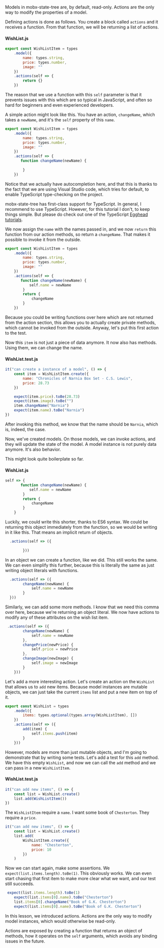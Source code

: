 Models in mobx-state-tree are, by default, read-only. Actions are the only way to modify the properties of a model.

Defining actions is done as follows. You create a block called `actions` and it receives a function.  From that function, we will be returning a list of actions. 

#### WishList.js

```javascript
export const WishListItem = types
    .model({
        name: types.string,
        price: types.number,
        image: ""
    })
    .actions(self => {
        return {}
    })
```

 The reason that we use a function with this `self` parameter is that it prevents issues with this which are so typical in JavaScript, and often so hard for beginners and even experienced developers.

A simple action might look like this. You have an action, `changeName`, which takes a `newName`, and it's the `self` property of this `name`. 

```javascript
export const WishListItem = types
    .model({
        name: types.string,
        price: types.number,
        image: ""
    })
    .actions(self => {
       function changeName(newName) {
           
        }
    })
```

Notice that we actually have autocompletion here, and that this is thanks to the fact that we are using Visual Studio code, which tries for default, to enable TypeScript type-checking on the project.

mobx-state-tree has first-class support for TypeScript. In general, I recommend to use TypeScript. However, for this tutorial I don't, to keep things simple. But please do check out one of the TypeScript [Egghead tutorials](https://egghead.io/courses/up-and-running-with-typescript).

We now assign the `name` with the names passed in, and we now `return` this function from our action methods, so return a `changeName`. That makes it possible to invoke it from the outside.

```javascript
export const WishListItem = types
    .model({
        name: types.string,
        price: types.number,
        image: ""
    })
    .actions(self => {
       function changeName(newName) {
           self.name = newName
        }
        return {
            changeName
        }
    })
```

Because you could be writing functions over here which are not returned from the action section, this allows you to actually create private methods, which cannot be invoked from the outside. Anyway, let's put this first action to the test.

Now this `item` is not just a piece of data anymore. It now also has methods. Using them, we can change the name. 

#### WishList.test.js

```javascript
it("can create a instance of a model", () => {
    const item = WishListItem.create({
        name: "Chronicles of Narnia Box Set - C.S. Lewis",
        price: 28.73
    })

    expect(item.price).toBe(28.73)
    expect(item.image).toBe("")
    item.changeName("Narnia")
    expect(item.name).toBe("Narnia")
})

```

After invoking this method, we know that the name should be `Narnia`, which is, indeed, the case. 

Now, we've created models. On those models, we can invoke actions, and they will update the state of the model. A model instance is not purely data anymore. It's also behavior.

This might look quite boilerplate so far. 

#### WishList.js

```javascript
self => {
       function changeName(newName) {
           self.name = newName
        }
        return {
            changeName
        }
    }
```

Luckily, we could write this shorter, thanks to ES6 syntax. We could be returning this object immediately from the function, so we would be writing in it like this. That means an implicit return of objects.

```javascript
  .actions(self => ({
        
        }))
```

 In an object we can create a function, like we did. This still works the same. We can even simplify this further, because this is literally the same as just writing object literals with functions.

```javascript
  .actions(self => ({
        changeName(newName) {
            self.name = newName
        }
  }))
```

Similarly, we can add some more methods. I know that we need this comma over here, because we're returning an object literal. We now have actions to modify any of these attributes on the wish list item.

```javascript
 .actions(self => ({
        changeName(newName) {
            self.name = newName
        },
        changePrice(newPrice) {
            self.price = newPrice
        },
        changeImage(newImage) {
            self.image = newImage
        }
    }))
```

Let's add a more interesting action. Let's create an action on the `WishList` that allows us to `add` new items. Because model instances are mutable objects, we can just take the current `items` list and put a new item on top of it.

```javascript
export const WishList = types
    .model({
        items: types.optional(types.array(WishListItem), [])
    })
    .actions(self => ({
        add(item) {
            self.items.push(item)
        }
    }))
```

However, models are more than just mutable objects, and I'm going to demonstrate that by writing some tests. Let's add a test for this `add` method. We have this empty `WishList`, and now we can call the `add` method and we can pass in a new `WishListItem`.

#### WishList.test.js

```javascript
it("can add new items", () => {
    const list = WishList.create()
    list.add(WishListItem())
})
```

The `WishListItem` require a `name`. I want some book of `Chesterton`. They require a `price`. 

```javascript
it("can add new items", () => {
    const list = WishList.create()
    list.add(
        WishListItem.create({
            name: "Chesterton",
            price: 10
        })
    )
```

Now we can start again, make some assertions. We `expect(list.items.length).toBe(1)`. This obviously works. We can even start chasing that first item to make more clear what we want, and our test still succeeds.

```javascript
 expect(list.items.length).toBe(1)
    expect(list.items[0].name).toBe("Chesterton")
    list.items[0].changeName("Book of G.K. Chesterton")
    expect(list.items[0].name).toBe("Book of G.K. Chesterton")
```
In this lesson, we introduced actions. Actions are the only way to modify model instances, which would otherwise be read-only. 

Actions are exposed by creating a function that returns an object of methods, how it operates on the `self` arguments, which avoids any binding issues in the future.